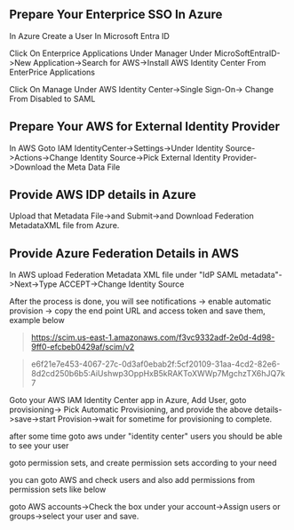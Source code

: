 ## Prepare Your Enterprice SSO In Azure

In Azure Create a User In Microsoft Entra ID

Click On Enterprice Applications Under Manager Under MicroSoftEntraID->New Application->Search for AWS->Install AWS Identity Center From EnterPrice Applications

Click On Manage Under AWS Identity Center->Single Sign-On-> Change From Disabled to SAML

## Prepare Your AWS for External Identity Provider

In AWS Goto IAM IdentityCenter->Settings->Under Identity Source->Actions->Change Identity Source->Pick External Identity Provider->Download the Meta Data File

## Provide AWS IDP details in Azure

Upload that Metadata File->and Submit->and Download Federation MetadataXML file from Azure.

## Provide Azure Federation Details in AWS

In AWS upload Federation Metadata XML file under "IdP SAML metadata"->Next->Type ACCEPT->Change Identity Source

After the process is done, you will see notifications -> enable automatic provision -> copy the end point URL and access token and save them, example below

> https://scim.us-east-1.amazonaws.com/f3vc9332adf-2e0d-4d98-9ff0-efcbeb0429af/scim/v2

> e6f21e7e453-4067-27c-0d3af0ebab2f:5cf20109-31aa-4cd2-82e6-8d2cd250b6b5:AiUshwp3OppHxB5kRAKToXWWp7MgchzTX6hJQ7k7

Goto your AWS IAM Identity Center app in Azure, Add User, goto provisioning-> Pick Automatic Provisioning, and provide the above details->save->start Provision->wait for sometime for provisioning to complete.

after some time goto aws under "identity center" users you should be able to see your user

goto permission sets, and create permission sets according to your need

you can goto AWS and check users and also add permissions from permission sets like below

goto AWS accounts->Check the box under your account->Assign users or groups->select your user and save.
